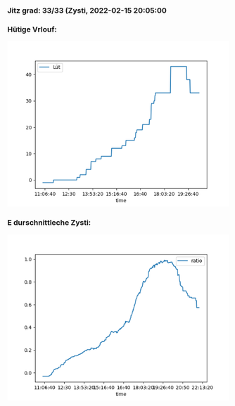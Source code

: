 ### Jitz grad: 33/33 (Zysti, 2022-02-15 20:05:00

### Hütige Vrlouf:
![Graph](Today.png)

### E durschnittleche Zysti:
![Graph](Zysti.png)